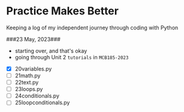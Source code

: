 # Practice Makes Better #
Keeping a log of my independent journey through coding with Python

###23 May, 2023###
+ starting over, and that's okay
+ going through Unit 2 `tutorials` in `MCB185-2023`
+ [x] 20variables.py
+ [ ] 21math.py
+ [ ] 22text.py
+ [ ] 23loops.py
+ [ ] 24conditionals.py
+ [ ] 25loopconditionals.py
